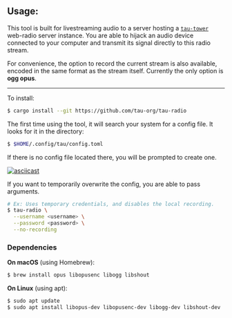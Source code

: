 ## Usage:
This tool is built for livestreaming audio to a server hosting a
[`tau-tower`](https://github.com/tau-org/tau-tower)
web-radio server instance. You are able to hijack an audio device connected 
to your computer and transmit its signal directly to this radio stream. 

For convenience, the option to record the current stream is also available,
encoded in the same format as the stream itself. Currently the only option is
**ogg opus**.

---

To install:
```bash
$ cargo install --git https://github.com/tau-org/tau-radio
```

The first time using the tool, it will search your system for a config file. 
It looks for it in the directory:
```bash
$ $HOME/.config/tau/config.toml
```

If there is no config file located there, you will be prompted to create one. 

[![asciicast](https://asciinema.org/a/2lXsKE2jRhdfQ8r2OEoDHk8fF.svg)](https://asciinema.org/a/2lXsKE2jRhdfQ8r2OEoDHk8fF)


If you want to temporarily overwrite the config, you are able to pass arguments.

```bash
# Ex: Uses temporary credentials, and disables the local recording. 
$ tau-radio \
  --username <username> \
  --password <password> \
  --no-recording
```

### Dependencies

**On macOS** (using Homebrew):
```bash
$ brew install opus libopusenc libogg libshout
```

**On Linux** (using apt):
```bash
$ sudo apt update
$ sudo apt install libopus-dev libopusenc-dev libogg-dev libshout-dev
```

